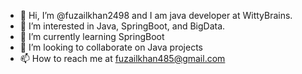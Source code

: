 - 👋 Hi, I’m @fuzailkhan2498 and I am java developer at WittyBrains.
- 👀 I’m interested in Java, SpringBoot, and BigData.
- 🌱 I’m currently learning SpringBoot
- 💞️ I’m looking to collaborate on Java projects
- 📫 How to reach me at fuzailkhan485@gmail.com

<!---
fuzailkhan2498/fuzailkhan2498 is a ✨ special ✨ repository because its `README.md` (this file) appears on your GitHub profile.
You can click the Preview link to take a look at your changes.
--->
